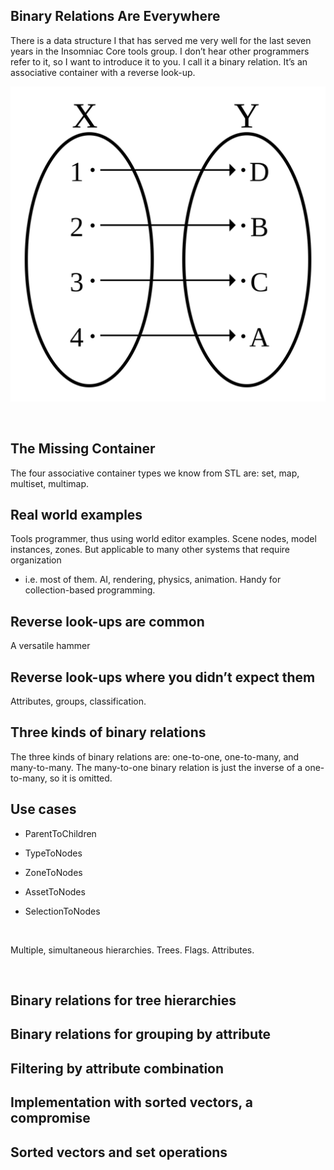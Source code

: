 Binary Relations Are Everywhere
-------------------------------

There is a data structure I that has served me very well for the last seven
years in the Insomniac Core tools group. I don’t hear other programmers refer to
it, so I want to introduce it to you. I call it a binary relation. It’s an
associative container with a reverse look-up.

![](Bijection.svg.png)

 

The Missing Container
---------------------

The four associative container types we know from STL are: set, map, multiset,
multimap.

Real world examples
-------------------

Tools programmer, thus using world editor examples. Scene nodes, model
instances, zones. But applicable to many other systems that require organization
- i.e. most of them. AI, rendering, physics, animation. Handy for
collection-based programming.

Reverse look-ups are common
---------------------------

A versatile hammer

Reverse look-ups where you didn’t expect them
---------------------------------------------

Attributes, groups, classification.

Three kinds of binary relations
-------------------------------

The three kinds of binary relations are: one-to-one, one-to-many, and
many-to-many. The many-to-one binary relation is just the inverse of a
one-to-many, so it is omitted.

Use cases
---------

-   ParentToChildren

-   TypeToNodes

-   ZoneToNodes

-   AssetToNodes

-   SelectionToNodes

 

Multiple, simultaneous hierarchies. Trees. Flags. Attributes.

 

Binary relations for tree hierarchies
-------------------------------------

Binary relations for grouping by attribute
------------------------------------------

Filtering by attribute combination
----------------------------------

Implementation with sorted vectors, a compromise
------------------------------------------------

Sorted vectors and set operations
---------------------------------

 
